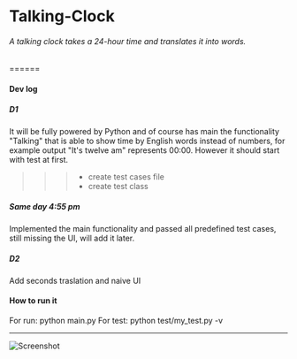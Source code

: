 # Talking-Clock
###### A talking clock takes a 24-hour time and translates it into words.
======


#### Dev log

##### D1
It will be fully powered by Python and of course has main the functionality "Talking" that is able to show time by English words instead of numbers, for example output "It's twelve am" represents 00:00. However it should start with test at first.
>>>- create test cases file
>>>- create test class

##### Same day 4:55 pm
Implemented the main functionality and passed all predefined test cases, still missing the UI, will add it later.

##### D2
Add seconds traslation and naive UI


#### How to run it
For run: python main.py
For test: python test/my_test.py -v

---
![Screenshot](https://github.com/Seven-Bi/talking_clock/tree/master/img/page.png)